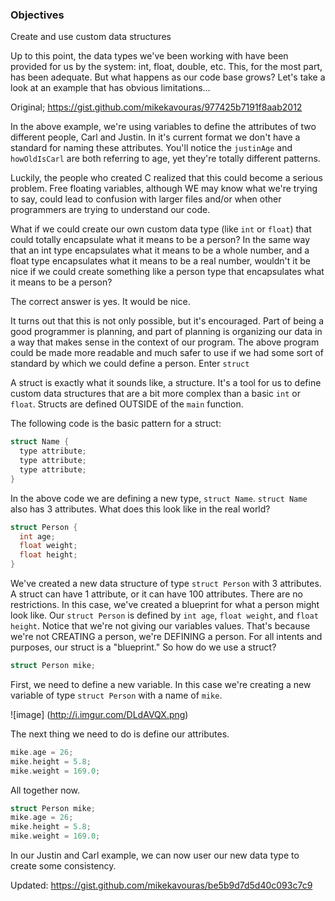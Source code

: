### Objectives
Create and use custom data structures 

Up to this point, the data types we've been working with have been provided for us by the system: int, float, double, etc. This, for the most part, has been adequate. But what happens as our code base grows? Let's take a look at an example that has obvious limitations...

Original;
https://gist.github.com/mikekavouras/977425b7191f8aab2012

In the above example, we're using variables to define the attributes of two different people, Carl and Justin. In it's current format we don't have a standard for naming these attributes. You'll notice the `justinAge` and `howOldIsCarl` are both referring to age, yet they're totally different patterns.

Luckily, the people who created C realized that this could become a serious problem. Free floating variables, although WE may know what we're trying to say, could lead to confusion with larger files and/or when other programmers are trying to understand our code.

What if we could create our own custom data type (like `int` or `float`) that could totally encapsulate what it means to be a person? In the same way that an int type encapsulates what it means to be a whole number, and a float type encapsulates what it means to be a real number, wouldn't it be nice if we could create something like a person type that encapsulates what it means to be a person?

The correct answer is yes. It would be nice.

It turns out that this is not only possible, but it's encouraged. Part of being a good programmer is planning, and part of planning is organizing our data in a way that makes sense in the context of our program. The above program could be made more readable and much safer to use if we had some sort of standard by which we could define a person. 
Enter `struct`

A struct is exactly what it sounds like, a structure. It's a tool for us to define custom data structures that are a bit more complex than a basic `int` or `float`. Structs are defined OUTSIDE of the `main` function. 

The following code is the basic pattern for a struct:

``` c
struct Name {
  type attribute;
  type attribute;
  type attribute;
}
```

In the above code we are defining a new type, `struct Name`. `struct Name` also has 3 attributes. What does this look like in the real world?

``` c
struct Person {
  int age;
  float weight;
  float height;
}
```

We've created a new data structure of type `struct Person` with 3 attributes. A struct can have 1 attribute, or it can have 100 attributes. There are no restrictions. In this case, we've created a blueprint for what a person might look like. Our `struct Person` is defined by `int age`, `float weight`, and `float height`. Notice that we're not giving our variables values. That's because we're not CREATING a person, we're DEFINING a person. For all intents and purposes, our struct is a "blueprint." So how do we use a struct?

``` c
struct Person mike;
```

First, we need to define a new variable. In this case we're creating a new variable of type `struct Person` with a name of `mike`. 

![image]
(http://i.imgur.com/DLdAVQX.png)

The next thing we need to do is define our attributes.

``` c
mike.age = 26;
mike.height = 5.8;
mike.weight = 169.0;
```

All together now.

``` c
struct Person mike;
mike.age = 26;
mike.height = 5.8;
mike.weight = 169.0;
```

In our Justin and Carl example, we can now user our new data type to create some consistency.

Updated:
https://gist.github.com/mikekavouras/be5b9d7d5d40c093c7c9


